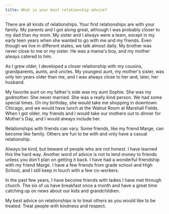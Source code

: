 ```yaml
---
title: What is your best relationship advice?
---
```


There are all kinds of relationships. Your first relationships are with your family. My parents and I got along great, although I was probably closer to my dad than my mom. My sister and I always were a team, except in my early teen years when she wanted to go with me and my friends. Even though we live in different states, we talk almost daily. My brother was never close to me or my sister. He was a mama's boy, and my mother always catered to him.

As I grew older, I developed a closer relationship with my cousins, grandparents, aunts, and uncles. My youngest aunt, my mother's sister, was only ten years older than me, and I was always close to her and, later, her husband.

My favorite aunt on my father's side was my aunt Sophie. She was my godmother. She never married. She was a really kind person. We had some special times. On my birthday, she would take me shopping in downtown Chicago, and we would have lunch at the Walnut Room at Marshall Fields. When I got older, my friends and I would take our mothers out to dinner for Mother's Day, and I would always include her.

Relationships with friends can vary. Some friends, like my friend Marge, can become like family. Others are fun to be with and only have a casual relationship.

Always be kind, but beware of people who are not honest. I have learned this the hard way. Another word of advice is not to lend money to friends unless you don't plan on getting it back. I have had a wonderful friendship with my friend Marge. I have a few friends from grade school and High School, and I still keep in touch with a few co-workers.

In the past few years, I have become friends with ladies I have met through church. The six of us have breakfast once a month and have a great time catching up on news about our kids and grandchildren.

My best advice on relationships is to treat others as you would like to be treated. Treat people with kindness and respect.
